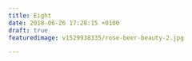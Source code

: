 ```yaml
---
title: Eight
date: 2018-06-26 17:28:15 +0100
draft: true
featuredimage: v1529938335/rose-beer-beauty-2.jpg

---
```

